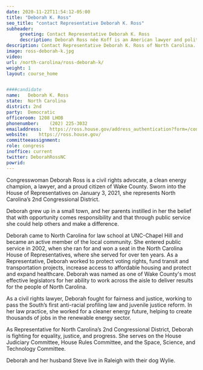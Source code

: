 ```yaml
---
date: 2020-11-22T11:54:12-05:00
title: "Deborah K. Ross"
seo_title: "contact Representative Deborah K. Ross"
subheader:
     greeting: Contact Representative Deborah K. Ross 
     description: Deborah Ross née Koff is an American lawyer and politician who is the U.S. Representative for North Carolina's 2nd congressional district, based in the state capital of Raleigh.
description: Contact Representative Deborah K. Ross of North Carolina. Contact information for Deborah K. Ross includes email address, phone number, and mailing address.
image: ross-deborah-k.jpg
video: 
url: /north-carolina/ross-deborah-k/
weight: 1
layout: course_home


####candidate
name:	Deborah K. Ross
state:	North Carolina
district: 2nd
party:	Democratic
officeroom:	1208 LHOB
phonenumber:	(202) 225-3032
emailaddress:	https://ross.house.gov/address_authentication?form=/contact
website:	https://ross.house.gov/
committeeassignment: 
role: congress
inoffice: current
twitter: DeborahRossNC
powrid: 
---
```


Congresswoman Deborah Ross is a civil rights advocate, a clean energy champion, a lawyer, and a proud citizen of Wake County. Sworn into the House of Representatives on January 3, 2021, she represents North Carolina’s 2nd Congressional District.

Deborah grew up in a small town, and her parents instilled in her the belief that with opportunity comes responsibility and that through public service she could help others and make a difference.

Deborah came to North Carolina for law school at UNC-Chapel Hill and became an active member of the local community. She entered public service in 2002, when she ran for and won a seat in the North Carolina House of Representatives, where she served for over ten years. As a Representative, Deborah worked to protect voting rights, fund transit and transportation projects, increase access to affordable housing and protect and expand healthcare. Deborah was named as one of Wake County's most effective legislators for her ability to work across the aisle to deliver results for the people of North Carolina.

As a civil rights lawyer, Deborah fought for fairness and justice, working to pass the South’s first anti-racial profiling law and juvenile justice reform. In her law practice, she worked for a cleaner energy future, helping to create thousands of jobs in the renewable energy sector. 

As Representative for North Carolina’s 2nd Congressional District, Deborah is fighting for equality, justice, and progress. She serves on the House Judiciary Committee, House Rules Committee, and the Space, Science, and Technology Committee. 

Deborah and her husband Steve live in Raleigh with their dog Wylie.
